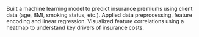 Built a machine learning model to predict insurance premiums using client data (age, BMI, smoking status, etc.). 
Applied data preprocessing, feature encoding and linear regression. 
Visualized feature correlations using a heatmap to understand key drivers of insurance costs.

